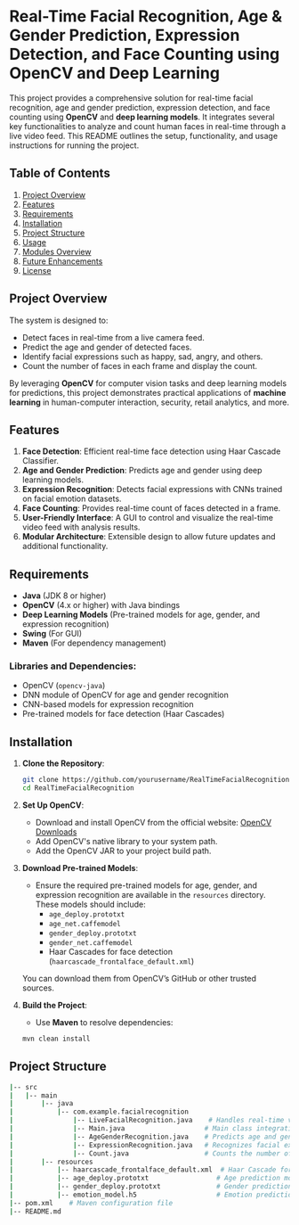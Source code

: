 # Real-Time Facial Recognition, Age & Gender Prediction, Expression Detection, and Face Counting using OpenCV and Deep Learning

This project provides a comprehensive solution for real-time facial recognition, age and gender prediction, expression detection, and face counting using **OpenCV** and **deep learning models**. It integrates several key functionalities to analyze and count human faces in real-time through a live video feed. This README outlines the setup, functionality, and usage instructions for running the project.

## Table of Contents
1. [Project Overview](#project-overview)
2. [Features](#features)
3. [Requirements](#requirements)
4. [Installation](#installation)
5. [Project Structure](#project-structure)
6. [Usage](#usage)
7. [Modules Overview](#modules-overview)
8. [Future Enhancements](#future-enhancements)
9. [License](#license)

## Project Overview

The system is designed to:
- Detect faces in real-time from a live camera feed.
- Predict the age and gender of detected faces.
- Identify facial expressions such as happy, sad, angry, and others.
- Count the number of faces in each frame and display the count.

By leveraging **OpenCV** for computer vision tasks and deep learning models for predictions, this project demonstrates practical applications of **machine learning** in human-computer interaction, security, retail analytics, and more.

## Features

1. **Face Detection**: Efficient real-time face detection using Haar Cascade Classifier.
2. **Age and Gender Prediction**: Predicts age and gender using deep learning models.
3. **Expression Recognition**: Detects facial expressions with CNNs trained on facial emotion datasets.
4. **Face Counting**: Provides real-time count of faces detected in a frame.
5. **User-Friendly Interface**: A GUI to control and visualize the real-time video feed with analysis results.
6. **Modular Architecture**: Extensible design to allow future updates and additional functionality.

## Requirements

- **Java** (JDK 8 or higher)
- **OpenCV** (4.x or higher) with Java bindings
- **Deep Learning Models** (Pre-trained models for age, gender, and expression recognition)
- **Swing** (For GUI)
- **Maven** (For dependency management)

### Libraries and Dependencies:
- OpenCV (`opencv-java`)
- DNN module of OpenCV for age and gender recognition
- CNN-based models for expression recognition
- Pre-trained models for face detection (Haar Cascades)

## Installation

1. **Clone the Repository**:
    ```bash
    git clone https://github.com/yourusername/RealTimeFacialRecognition.git
    cd RealTimeFacialRecognition
    ```

2. **Set Up OpenCV**:
    - Download and install OpenCV from the official website: [OpenCV Downloads](https://opencv.org/releases/)
    - Add OpenCV's native library to your system path.
    - Add the OpenCV JAR to your project build path.

3. **Download Pre-trained Models**:
    - Ensure the required pre-trained models for age, gender, and expression recognition are available in the `resources` directory. These models should include:
      - `age_deploy.prototxt`
      - `age_net.caffemodel`
      - `gender_deploy.prototxt`
      - `gender_net.caffemodel`
      - Haar Cascades for face detection (`haarcascade_frontalface_default.xml`)
      
    You can download them from OpenCV’s GitHub or other trusted sources.

4. **Build the Project**:
    - Use **Maven** to resolve dependencies:
    ```bash
    mvn clean install
    ```

## Project Structure

```bash
|-- src
|   |-- main
|       |-- java
|           |-- com.example.facialrecognition
|               |-- LiveFacialRecognition.java    # Handles real-time video capture and face detection
|               |-- Main.java                    # Main class integrating all functionalities
|               |-- AgeGenderRecognition.java    # Predicts age and gender
|               |-- ExpressionRecognition.java   # Recognizes facial expressions
|               |-- Count.java                   # Counts the number of faces
|       |-- resources
|           |-- haarcascade_frontalface_default.xml  # Haar Cascade for face detection
|           |-- age_deploy.prototxt                 # Age prediction model
|           |-- gender_deploy.prototxt              # Gender prediction model
|           |-- emotion_model.h5                    # Emotion prediction model
|-- pom.xml    # Maven configuration file
|-- README.md

